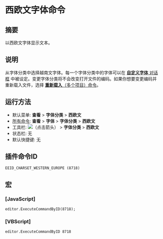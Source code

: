 # 西欧文字体命令

## 摘要

以西欧文字体显示文本。

## 说明

从字体分类中选择越南文字体。每一个字体分类中的字体可以在 [**自定义字体** 对话框](../../dlg/properties/font/index) 中被设定。变更字体分类将不会改变打开文件的编码。如果你想要变更编码并重新载入文件，选择 [**重新载入**（多个项目）命令](../file/file_reload_defined)。

## 运行方法

- 默认菜单: **查看** \> **字体分类** \> **西欧文**
- [所有命令](../tools/all_commands): **查看** \> **字体** >
**字体分类** \> **西欧文**
- 工具栏: ![](../../images/fontpopup..png)（点击箭头） \> **字体分类** \> **西欧文**
- 状态栏: 无
- 默认快捷键: 无

## 插件命令ID

```
EEID_CHARSET_WESTERN_EUROPE (8718)
```

## 宏

### \[JavaScript\]

```
editor.ExecuteCommandByID(8718);
```

### \[VBScript\]

```
editor.ExecuteCommandByID 8718
```
